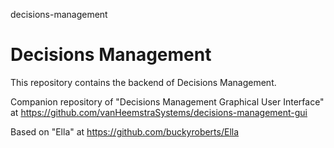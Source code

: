 decisions-management
# Decisions Management

This repository contains the backend of Decisions Management.

Companion repository of "Decisions Management Graphical User Interface" at https://github.com/vanHeemstraSystems/decisions-management-gui

Based on "Ella" at https://github.com/buckyroberts/Ella
